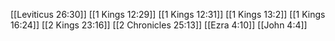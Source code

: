[[Leviticus 26:30]]
[[1 Kings 12:29]]
[[1 Kings 12:31]]
[[1 Kings 13:2]]
[[1 Kings 16:24]]
[[2 Kings 23:16]]
[[2 Chronicles 25:13]]
[[Ezra 4:10]]
[[John 4:4]]
